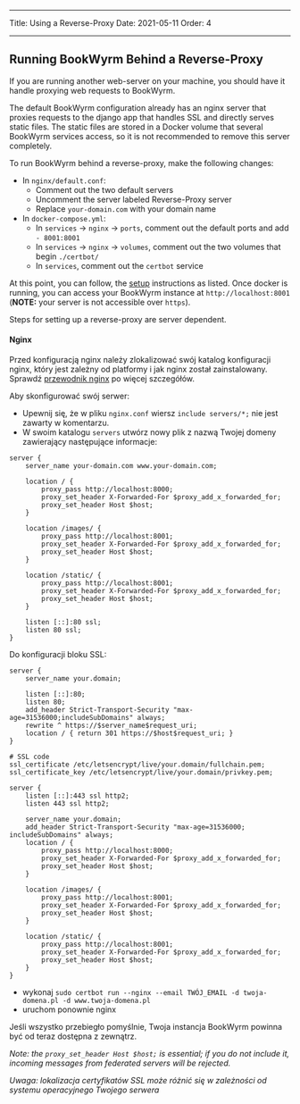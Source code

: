 - - -
Title: Using a Reverse-Proxy Date: 2021-05-11 Order: 4
- - -

## Running BookWyrm Behind a Reverse-Proxy
If you are running another web-server on your machine, you should have it handle proxying web requests to BookWyrm.

The default BookWyrm configuration already has an nginx server that proxies requests to the django app that handles SSL and directly serves static files. The static files are stored in a Docker volume that several BookWyrm services access, so it is not recommended to remove this server completely.

To run BookWyrm behind a reverse-proxy, make the following changes:

- In `nginx/default.conf`:
    - Comment out the two default servers
    - Uncomment the server labeled Reverse-Proxy server
    - Replace `your-domain.com` with your domain name
- In `docker-compose.yml`:
    - In `services` -> `nginx` -> `ports`, comment out the default ports and add `- 8001:8001`
    - In `services` -> `nginx` -> `volumes`, comment out the two volumes that begin `./certbot/`
    - In `services`, comment out the `certbot` service

At this point, you can follow, the [setup](#server-setup) instructions as listed. Once docker is running, you can access your BookWyrm instance at `http://localhost:8001` (**NOTE:** your server is not accessible over `https`).

Steps for setting up a reverse-proxy are server dependent.

#### Nginx

Przed konfiguracją nginx należy zlokalizować swój katalog konfiguracji nginx, który jest zależny od platformy i jak nginx został zainstalowany. Sprawdź [przewodnik nginx](http://nginx.org/en/docs/beginners_guide.html) po więcej szczegółów.

Aby skonfigurować swój serwer:

- Upewnij się, że w pliku `nginx.conf` wiersz `include servers/*;` nie jest zawarty w komentarzu.
- W swoim katalogu `servers` utwórz nowy plik z nazwą Twojej domeny zawierający następujące informacje:

``` { .nginx }
server {
    server_name your-domain.com www.your-domain.com;

    location / {
        proxy_pass http://localhost:8000;
        proxy_set_header X-Forwarded-For $proxy_add_x_forwarded_for;
        proxy_set_header Host $host;
    }

    location /images/ {
        proxy_pass http://localhost:8001;
        proxy_set_header X-Forwarded-For $proxy_add_x_forwarded_for;
        proxy_set_header Host $host;
    }

    location /static/ {
        proxy_pass http://localhost:8001;
        proxy_set_header X-Forwarded-For $proxy_add_x_forwarded_for;
        proxy_set_header Host $host;
    }

    listen [::]:80 ssl;
    listen 80 ssl;
}
```

Do konfiguracji bloku SSL:
``` { .nginx }
server {
    server_name your.domain;

    listen [::]:80;
    listen 80;
    add_header Strict-Transport-Security "max-age=31536000;includeSubDomains" always;
    rewrite ^ https://$server_name$request_uri;
    location / { return 301 https://$host$request_uri; }
}

# SSL code
ssl_certificate /etc/letsencrypt/live/your.domain/fullchain.pem;
ssl_certificate_key /etc/letsencrypt/live/your.domain/privkey.pem;

server {
    listen [::]:443 ssl http2;
    listen 443 ssl http2;

    server_name your.domain;
    add_header Strict-Transport-Security "max-age=31536000; includeSubDomains" always;
    location / {
        proxy_pass http://localhost:8000;
        proxy_set_header X-Forwarded-For $proxy_add_x_forwarded_for;
        proxy_set_header Host $host;
    }

    location /images/ {
        proxy_pass http://localhost:8001;
        proxy_set_header X-Forwarded-For $proxy_add_x_forwarded_for;
        proxy_set_header Host $host;
    }

    location /static/ {
        proxy_pass http://localhost:8001;
        proxy_set_header X-Forwarded-For $proxy_add_x_forwarded_for;
        proxy_set_header Host $host;
    }
}
```
- wykonaj `sudo certbot run --nginx --email TWÓJ_EMAIL -d twoja-domena.pl -d www.twoja-domena.pl`
- uruchom ponownie nginx

Jeśli wszystko przebiegło pomyślnie, Twoja instancja BookWyrm powinna być od teraz dostępna z zewnątrz.

*Note: the `proxy_set_header Host $host;` is essential; if you do not include it, incoming messages from federated servers will be rejected.*

*Uwaga: lokalizacja certyfikatów SSL może różnić się w zależności od systemu operacyjnego Twojego serwera*

